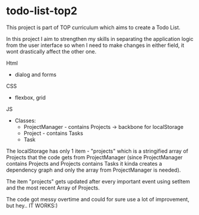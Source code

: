# todo-list-top2
This project is part of TOP curriculum which aims to create a Todo List. 

In this project I aim to strengthen my skills in separating the application logic from the user interface
so when I need to make changes in either field, it wont drastically affect the other one.

Html
- dialog and forms

CSS
- flexbox, grid

JS
- Classes:
  - ProjectManager - contains Projects -> backbone for localStorage
  - Project - contains Tasks
  - Task

The localStorage has only 1 item - "projects" which is a stringified array of Projects that the code
gets from ProjectManager (since ProjectManager contains Projects and Projects contains Tasks it kinda
creates a dependency graph and only the array from ProjectManager is needed).

The item "projects" gets updated after every important event using setItem and the most recent
Array of Projects.

The code got messy overtime and could for sure use a lot of improvement, but hey.. IT WORKS:)
